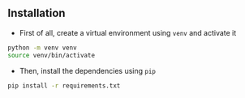 ## Installation
- First of all, create a virtual environment using `venv` and activate it

```bash
python -m venv venv
source venv/bin/activate
```

- Then, install the dependencies using `pip`

```bash
pip install -r requirements.txt
```

